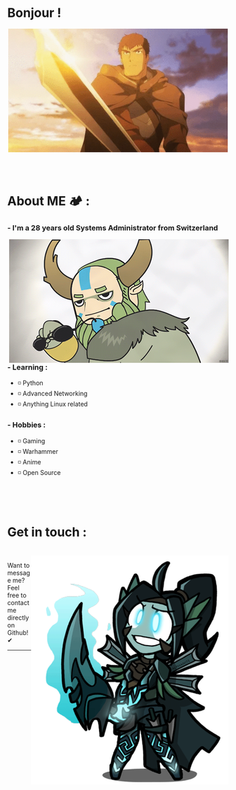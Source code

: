 # Bonjour !

<div align="center">
<img hight="281" width="500" alt="GIF" align="center" src="https://github.com/Ronqn/Ronqn/blob/master/assets/Dragon.gif">
</div>

</br>
</br>
</br>


# About ME 🏕 :

### - I'm a 28 years old Systems Administrator from Switzerland

<img hight="400" width="500" alt="GIF" align="right" src="https://github.com/Ronqn/Ronqn/blob/master/assets/NatureProphet.gif">

### - Learning :
- ◽ Python
- ◽ Advanced Networking
- ◽ Anything Linux related

### - Hobbies : 
- ◽ Gaming
- ◽ Warhammer
- ◽ Anime
- ◽ Open Source

</br>
</br>
</br>

# Get in touch :

<p>
 </br>


<img hight="320" width="450" align="right" alt="GIF" src="https://github.com/Ronqn/Ronqn/blob/master/assets/PA.gif">

Want to message me? Feel free to contact me directly on Github! ✔

*************
